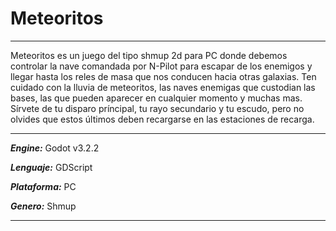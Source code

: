 # Meteoritos

***
Meteoritos es un juego del tipo shmup 2d para PC donde debemos controlar
la nave comandada por N-Pilot para escapar de los enemigos y llegar 
hasta los reles de masa que nos conducen hacia otras galaxias. Ten cuidado con la lluvia
de meteoritos, las naves enemigas que custodian las bases, las que pueden aparecer
en cualquier momento y muchas mas. Sírvete de tu disparo príncipal, tu rayo secundario 
y tu escudo, pero no olvides que estos últimos deben recargarse en las estaciones de recarga.
***
***Engine:*** Godot v3.2.2

***Lenguaje:*** GDScript

***Plataforma:*** PC

***Genero:*** Shmup
***

